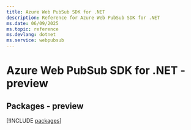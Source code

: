 ```yaml
---
title: Azure Web PubSub SDK for .NET
description: Reference for Azure Web PubSub SDK for .NET
ms.date: 06/09/2025
ms.topic: reference
ms.devlang: dotnet
ms.service: webpubsub
---
```

# Azure Web PubSub SDK for .NET - preview
## Packages - preview
[!INCLUDE [packages](web-pubsub-index.md)]